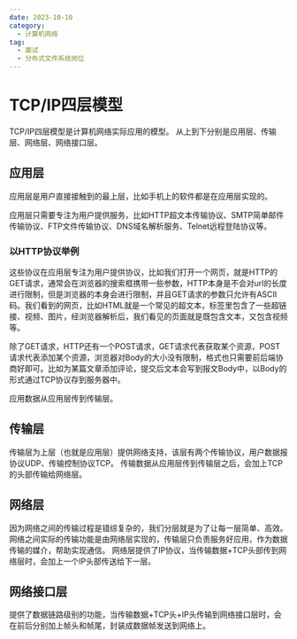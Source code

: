 ```yaml
---
date: 2023-10-10
category:
  - 计算机网络
tag:
  - 面试
  - 分布式文件系统岗位
---
```


# TCP/IP四层模型

TCP/IP四层模型是计算机网络实际应用的模型。
从上到下分别是应用层、传输层、网络层、网络接口层。

## 应用层

应用层是用户直接接触到的最上层，比如手机上的软件都是在应用层实现的。

应用层只需要专注为用户提供服务，比如HTTP超文本传输协议、SMTP简单邮件传输协议、FTP文件传输协议、DNS域名解析服务、Telnet远程登陆协议等。

### 以HTTP协议举例
这些协议在应用层专注为用户提供协议，比如我们打开一个网页，就是HTTP的GET请求，通常会在浏览器的搜索框携带一些参数，HTTP本身是不会对url的长度进行限制，但是浏览器的本身会进行限制，并且GET请求的参数只允许有ASCII码。我们看到的网页，比如HTML就是一个常见的超文本，标签里包含了一些超链接、视频、图片，经浏览器解析后，我们看见的页面就是既包含文本，又包含视频等。

除了GET请求，HTTP还有一个POST请求，GET请求代表获取某个资源，POST请求代表添加某个资源，浏览器对Body的大小没有限制，格式也只需要前后端协商好即可。比如为某篇文章添加评论，提交后文本会写到报文Body中，以Body的形式通过TCP协议存到服务器中。

应用数据从应用层传到传输层。

## 传输层

传输层为上层（也就是应用层）提供网络支持，该层有两个传输协议，用户数据报协议UDP、传输控制协议TCP。
传输数据从应用层传到传输层之后，会加上TCP的头部传输给网络层。

## 网络层

因为网络之间的传输过程是错综复杂的，我们分层就是为了让每一层简单、高效。网络之间实际的传输功能是由网络层实现的，传输层只负责服务好应用，作为数据传输的媒介，帮助实现通信。
网络层提供了IP协议，当传输数据+TCP头部传到网络层时，会加上一个IP头部传送给下一层。

## 网络接口层

提供了数据链路级别的功能，当传输数据+TCP头+IP头传输到网络接口层时，会在前后分别加上帧头和帧尾，封装成数据帧发送到网络上。


